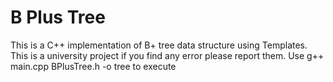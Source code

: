 # B Plus Tree
This is a C++ implementation of B+ tree data structure using Templates. This is a university project if you find any error please report them. Use 
g++ main.cpp BPlusTree.h -o tree
to execute
